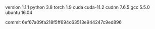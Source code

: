version 1.1.1
python 3.8
torch 1.9
cuda cuda-11.2
cudnn 7.6.5
gcc 5.5.0
ubuntu 16.04

commit 6ef67a09fa218f5ff694c63513e944247c9ed896